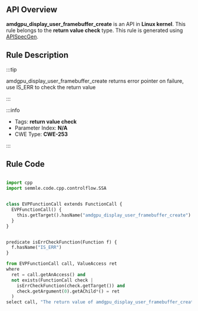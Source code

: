 ---
---


## API Overview
**amdgpu_display_user_framebuffer_create** is an API in **Linux kernel**. This rule belongs to the **return value check** type. This rule is generated using [APISpecGen](../../tools/APISpecGen).
## Rule Description

:::tip

amdgpu_display_user_framebuffer_create returns error pointer on failure, use IS_ERR to check the return value

:::

:::info

- Tags: **return value check**
- Parameter Index: **N/A**
- CWE Type: **CWE-253**

:::

## Rule Code
```python

import cpp
import semmle.code.cpp.controlflow.SSA


class EVPFunctionCall extends FunctionCall {
  EVPFunctionCall() {
    this.getTarget().hasName("amdgpu_display_user_framebuffer_create")
  }
}


predicate isErrCheckFunction(Function f) {
  f.hasName("IS_ERR") 
}

from EVPFunctionCall call, ValueAccess ret
where
  ret = call.getAnAccess() and
  not exists(FunctionCall check |
    isErrCheckFunction(check.getTarget()) and
    check.getArgument(0).getAChild*() = ret
  )
select call, "The return value of amdgpu_display_user_framebuffer_create is not checked with IS_ERR."
    
```